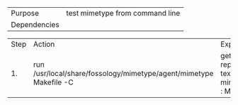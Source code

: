 <table>
  <tr>
    <td>Purpose</td>
    <td>test mimetype from command line</td>
  </tr>
  <tr>
    <td>Dependencies</td>
    <td></td>
  </tr>
</table>


<table>
  <tr>
    <td>Step</td>
    <td>Action</td>
    <td>Expected Results</td>
  </tr>
  <tr>
    <td>1.</td>
    <td>run /usr/local/share/fossology/mimetype/agent/mimetype Makefile -C</td>
    <td>get the mimetype report, looks like: text/plain : mimetype_pk=31 : Makefile</td>
  </tr>
</table>